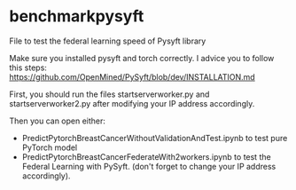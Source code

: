 # benchmarkpysyft
File to test the federal learning speed of Pysyft library

Make sure you installed pysyft and torch correctly. I advice you to follow this steps: https://github.com/OpenMined/PySyft/blob/dev/INSTALLATION.md

First, you should run the files startserverworker.py and startserverworker2.py after modifying your IP address accordingly.

Then you can open either:
- PredictPytorchBreastCancerWithoutValidationAndTest.ipynb to test pure PyTorch model
- PredictPytorchBreastCancerFederateWith2workers.ipynb to test the Federal Learning with PySyft. (don't forget to change your IP address accordingly).

